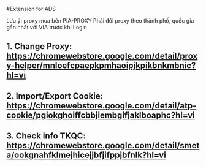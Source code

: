 #Extension for ADS

Lưu ý: proxy mua bên PIA-PROXY
Phải đổi proxy theo thành phố, quốc gia gần nhất với VIA trước khi Login

## 1. Change Proxy: https://chromewebstore.google.com/detail/proxy-helper/mnloefcpaepkpmhaoipjkpikbnkmbnic?hl=vi

## 2. Import/Export Cookie: https://chromewebstore.google.com/detail/atp-cookie/pgiokghoiffcbbjiembgifjaklboaphc?hl=vi

## 3. Check info TKQC: https://chromewebstore.google.com/detail/smeta/ookgnahfklmejhicejjbfjifppjbfnlk?hl=vi